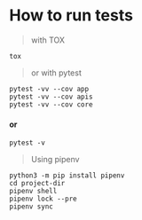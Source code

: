# How to run tests

> with TOX

```shell
tox

```

> or with pytest

```shell
pytest -vv --cov app
pytest -vv --cov apis
pytest -vv --cov core
```

#### or

```shell
pytest -v
```

> Using pipenv

```shell
python3 -m pip install pipenv
cd project-dir
pipenv shell
pipenv lock --pre
pipenv sync
```
